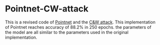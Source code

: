 # Pointnet-CW-attack
This is a revised code of <a href="https://arxiv.org/abs/1612.00593">Pointnet</a> and the <a href = "https://arxiv.org/abs/1608.04644">C&W attack</a>. This implementation of Pointnet reaches accuracy of 88.2% in 250 epochs. the parameters of the model are all similar to the parameters used in the original implementation.
